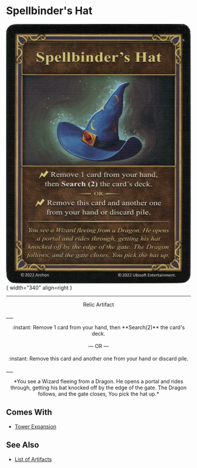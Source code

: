 # Spellbinder's Hat

![Spellbinder's Hat](../assets/artifacts_relic-spellbinders_hat.webp){ width="340" align=right }
___
<p style="text-align: center;" markdown>Relic Artifact</p>
___
<p style="text-align: center;" markdown>:instant: Remove 1 card from your hand, then **Search(2)** the card's deck.<br><br>— OR —<br><br>:instant: Remove this card and another one from your hand or discard pile.</p>
___
<p style="text-align: center;" markdown>*You see a Wizard fleeing from a Dragon. He opens a portal and rides through, getting his bat knocked off by the edge of the gate. The Dragon follows, and the gate closes, You pick the hat up.*</p>


## Comes With

- [Tower Expansion](../content.md)


## See Also

- [List of Artifacts](../artifacts.md)
